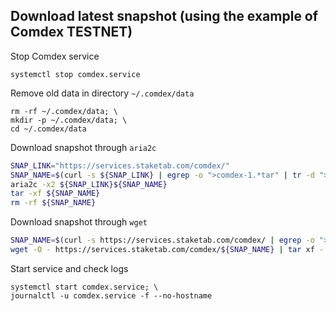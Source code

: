 ## Download latest snapshot (using the example of Comdex TESTNET)  
Stop Comdex service  
```
systemctl stop comdex.service
```  

Remove old data in directory `~/.comdex/data`  
```
rm -rf ~/.comdex/data; \
mkdir -p ~/.comdex/data; \
cd ~/.comdex/data
```

Download snapshot through `aria2c`  
```bash
SNAP_LINK="https://services.staketab.com/comdex/"
SNAP_NAME=$(curl -s ${SNAP_LINK} | egrep -o ">comdex-1.*tar" | tr -d ">")
aria2c -x2 ${SNAP_LINK}${SNAP_NAME}
tar -xf ${SNAP_NAME}
rm -rf ${SNAP_NAME}
```

Download snapshot through `wget`  
```bash
SNAP_NAME=$(curl -s https://services.staketab.com/comdex/ | egrep -o ">comets-test.*tar" | tr -d ">"); \
wget -O - https://services.staketab.com/comdex/${SNAP_NAME} | tar xf -
```

Start service and check logs  
```
systemctl start comdex.service; \
journalctl -u comdex.service -f --no-hostname
```
